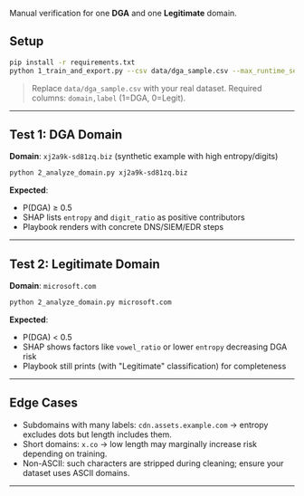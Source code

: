 Manual verification for one **DGA** and one **Legitimate** domain.

## Setup

```bash
pip install -r requirements.txt
python 1_train_and_export.py --csv data/dga_sample.csv --max_runtime_secs 120
```

> Replace `data/dga_sample.csv` with your real dataset. Required columns: `domain,label` (1=DGA, 0=Legit).

---

## Test 1: DGA Domain

**Domain**: `xj2a9k-sd81zq.biz` (synthetic example with high entropy/digits)

```bash
python 2_analyze_domain.py xj2a9k-sd81zq.biz
```

**Expected**:
- P(DGA) ≥ 0.5
- SHAP lists `entropy` and `digit_ratio` as positive contributors
- Playbook renders with concrete DNS/SIEM/EDR steps

---

## Test 2: Legitimate Domain

**Domain**: `microsoft.com`

```bash
python 2_analyze_domain.py microsoft.com
```

**Expected**:
- P(DGA) < 0.5
- SHAP shows factors like `vowel_ratio` or lower `entropy` decreasing DGA risk
- Playbook still prints (with "Legitimate" classification) for completeness

---

## Edge Cases

- Subdomains with many labels: `cdn.assets.example.com` → entropy excludes dots but length includes them.
- Short domains: `x.co` → low length may marginally increase risk depending on training.
- Non-ASCII: such characters are stripped during cleaning; ensure your dataset uses ASCII domains.

---

